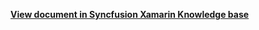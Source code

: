**[View document in Syncfusion Xamarin Knowledge base](https://www.syncfusion.com/kb/12568/how-to-use-webview-in-xamarin-forms-listview-sflistview)**
